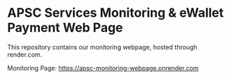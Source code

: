 # APSC Services Monitoring & eWallet Payment Web Page
This repository contains our monitoring webpage, hosted through render.com.

Monitoring Page: https://apsc-monitoring-webpage.onrender.com
